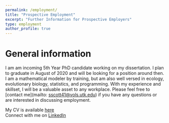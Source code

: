 ```yaml
---
permalink: /employment/
title: "Prospective Employment"
excerpt: "Further Information for Prospective Employers"
type: employment
author_profile: true
---
```


General information
======
I am am incoming 5th Year PhD candidate working on my dissertation. I plan to graduate in August of 2020 and will be looking for a position around then. I am a mathematical modeler by training, but am also well versed in ecology, evolutionary biology, statistics, and programming. With my experience and skillset, I will be a valuable asset to any workplace. Please feel free to [contact me](mailto: sscott41@vols.utk.edu) if you have any questions or are interested in discussing employment.  

My CV is available [here](https://shelbymscott.github.io/files/ScottCV_19_05_15Update.pdf)  
Connect with me on [LinkedIn](https://www.linkedin.com/in/shelby-scott)
